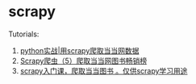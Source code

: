 # scrapy
Tutorials:
1. [python实战|用scrapy爬取当当网数据](https://cloud.tencent.com/developer/article/1507152)
2. [Scrapy爬虫（5）爬取当当网图书畅销榜](https://blog.csdn.net/jclian91/article/details/79561497)
3. [scrapy入门课，爬取当当图书 。仅供scrapy学习用途](https://gitee.com/uniryan/dangdang/tree/master)

